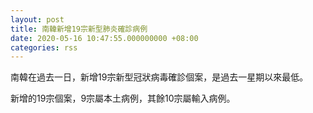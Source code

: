 ```yaml
---
layout: post
title: 南韓新增19宗新型肺炎確診病例
date: 2020-05-16 10:47:55.000000000 +08:00
categories: rss
---
```


南韓在過去一日，新增19宗新型冠狀病毒確診個案，是過去一星期以來最低。

新增的19宗個案，9宗屬本土病例，其餘10宗屬輸入病例。
